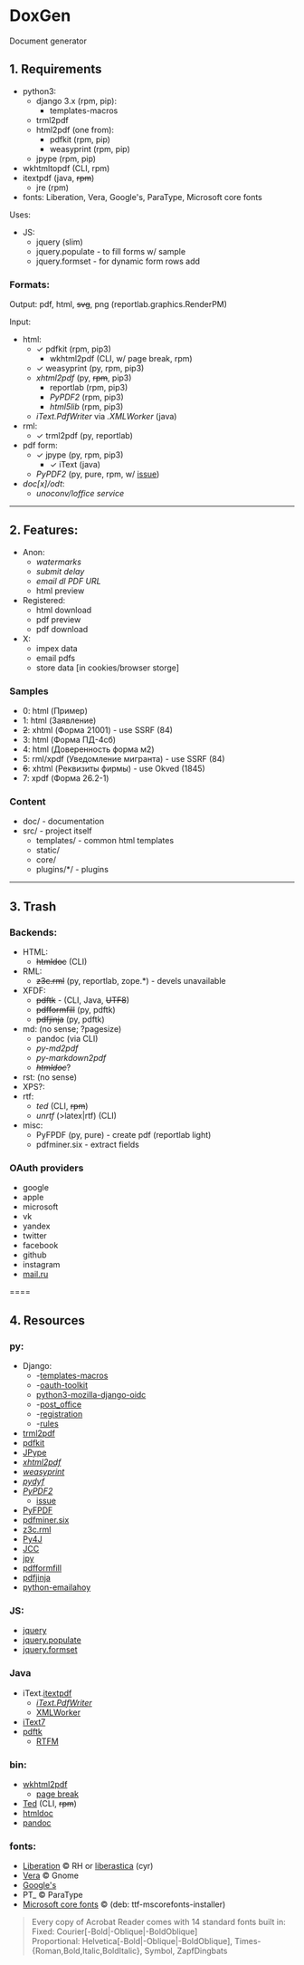 # DoxGen

Document generator

## 1. Requirements

- python3:
  - django 3.x (rpm, pip):
    - templates-macros
  - trml2pdf
  - html2pdf (one from):
    - pdfkit (rpm, pip)
    - weasyprint (rpm, pip)
  - jpype (rpm, pip)
- wkhtmltopdf (CLI, rpm)
- itextpdf (java, ~~rpm~~)
  - jre (rpm)
- fonts: Liberation, Vera, Google's, ParaType, Microsoft core fonts 

Uses:
- JS:
  - jquery (slim)
  - jquery.populate - to fill forms w/ sample
  - jquery.formset - for dynamic form rows add

### Formats:

Output: pdf, html, ~~svg~~, png (reportlab.graphics.RenderPM)

Input:
  - html:
    - &check; pdfkit (rpm, pip3)
      - wkhtml2pdf (CLI, w/ page break, rpm)
    - &check; weasyprint (py, rpm, pip3)
    - *xhtml2pdf* (py, ~~rpm~~, pip3)
      - reportlab (rpm, pip3)
      - *PyPDF2* (rpm, pip3)
      - *html5lib* (rpm, pip3)
    - *iText.PdfWriter* via *.XMLWorker* (java)
  - rml:
    - &check; trml2pdf (py, reportlab)
  - pdf form:
    - &check; jpype (py, rpm, pip3)
      - &check; iText (java)
    - *PyPDF2* (py, pure, rpm, w/ [issue](https://github.com/mstamy2/PyPDF2/issues/355))
  - *doc[x]/odt*:
    - *unoconv/loffice service*

----
## 2. Features:
- Anon:
  - *watermarks*
  - *submit delay*
  - *email dl PDF URL*
  - html preview
- Registered:
  - html download
  - pdf preview
  - pdf download
- X:
  - impex data
  - email pdfs
  - store data [in cookies/browser storge]

### Samples
- 0: html (Пример)
- 1: html (Заявление)
- ~~2~~: xhtml (Форма 21001) - use SSRF (84)
- 3: html (Форма ПД-4сб)
- 4: html (Доверенность форма м2)
- 5: rml/xpdf (Уведомление мигранта) - use SSRF (84)
- ~~6~~: xhtml (Реквизиты фирмы) - use Okved (1845)
- 7: xpdf (Форма 26.2-1)

### Content
- doc/ - documentation
- src/ - project itself
  - templates/ - common html templates
  - static/
  - core/
  - plugins/*/ - plugins

----
## 3. Trash
### Backends:
- HTML:
  - ~~htmldoc~~ (CLI)
- RML:
  - ~~z3c.rml~~ (py, reportlab, zope.*) - devels unavailable
- XFDF:
  - ~~pdftk~~ - (CLI, Java, ~~UTF8~~)
  - ~~pdfformfill~~ (py, pdftk)
  - ~~pdfjinja~~ (py, pdftk)
- md: (no sense; ?pagesize)
  - pandoc (via CLI)
  - *py-md2pdf*
  - *py-markdown2pdf*
  - ~~*htmldoc*~~?
- rst: (no sense)
- XPS?:
- rtf:
  - *ted* (CLI, ~~rpm~~)
  - *unrtf* (>latex|rtf) (CLI)
- misc:
  - PyFPDF (py, pure) - create pdf (reportlab light)
  - pdfminer.six - extract fields


### OAuth providers
- google
- apple
- microsoft
- vk
- yandex
- twitter
- facebook
- github
- instagram
- [mail.ru](https://help.mail.ru/developers/oauth)

====
## 4. Resources

### py:
- Django:
  - -[templates-macros](https://github.com/twidi/django-templates-macros)
  - -[oauth-toolkit](https://github.com/jazzband/django-oauth-toolkit)
  - [python3-mozilla-django-oidc](https://github.com/mozilla/mozilla-django-oidc)
  - -[post_office](https://github.com/ui/django-post_office)
  - -[registration](https://github.com/ubernostrum/django-registration/)
  - -[rules](https://pypi.org/project/django-rules/)
- [trml2pdf](https://github.com/tieugene/trml2pdf)
- [pdfkit](https://github.com/JazzCore/python-pdfkit)
- [JPype](https://github.com/jpype-project/jpype) 
- [*xhtml2pdf*](https://github.com/xhtml2pdf/xhtml2pdf)
- [*weasyprint*](https://www.courtbouillon.org/weasyprint)
- [*pydyf*](https://github.com/CourtBouillon/pydyf)
- [*PyPDF2*](https://github.com/mstamy2/PyPDF2)
  - [issue](https://github.com/mstamy2/PyPDF2/issues/355)
- [PyFPDF](https://github.com/reingart/pyfpdf)
- [pdfminer.six](https://github.com/pdfminer/pdfminer.six)
- [z3c.rml](https://github.com/tieugene/z3c.rml)
- [Py4J](https://www.py4j.org)
- [JCC](https://pypi.org/project/JCC/)
- [jpy](https://github.com/bcdev/jpy)
- [pdfformfill](https://github.com/frainfreeze/pdformfill)
- [pdfjinja](https://github.com/rammie/pdfjinja)
- [python-emailahoy](https://github.com/un33k/python-emailahoy)
### JS:
- [jquery](https://jquery.com/download/)
- [jquery.populate](https://github.com/dtuite/jquery.populate)
- [jquery.formset](https://github.com/nortigo/jquery-formset)
### Java
- iText.[itextpdf](https://github.com/itext/itextpdf/tree/develop/itext/src/main/java/com/itextpdf/text/pdf)
  - [*iText.PdfWriter*](https://ru.stackoverflow.com/questions/812556/itext-pdf-запись-html-в-pdf-в-кодировке-utf-8)
  - [XMLWorker](https://github.com/itext/itextpdf/blob/develop/xmlworker/src/main/java/com/itextpdf/tool/xml/XMLWorker.java)
- [iText7](https://github.com/itext/itext7) 
- [pdftk](https://gitlab.com/pdftk-java/pdftk)
  - [RTFM](http://www.myown1.com/linux/pdf_formfill.shtml)
### bin:
- [wkhtml2pdf](https://github.com/wkhtmltopdf/wkhtmltopdf)
  - [page break](https://github.com/wkhtmltopdf/wkhtmltopdf/issues/2982)
- [Ted](https://nllgg.nl/Ted/) (CLI, ~~rpm~~)
- [htmldoc](https://github.com/michaelrsweet/htmldoc/)
- [pandoc](https://github.com/boisgera/pandoc)
### fonts:
- [Liberation](https://github.com/liberationfonts/liberation-fonts) &copy; RH or [liberastica](https://code.google.com/archive/p/liberastika/) (cyr)
- [Vera](https://download.gnome.org/sources/ttf-bitstream-vera/1.10/) &copy; Gnome
- [Google's](https://github.com/google/fonts)
- PT_ &copy; ParaType
- [Microsoft core fonts](https://sourceforge.net/projects/corefonts/) &copy; (deb: ttf-mscorefonts-installer)

> Every copy of Acrobat Reader comes with 14 standard fonts built in:<br/>
> Fixed: Courier[-Bold|-Oblique|-BoldOblique]<br/>
> Proportional: Helvetica[-Bold|-Oblique|-BoldOblique], Times-{Roman,Bold,Italic,BoldItalic}, Symbol, ZapfDingbats

